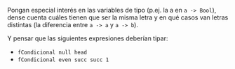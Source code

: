 Pongan especial interés en las variables de tipo (p.ej. la a en `a -> Bool`), dense cuenta cuáles tienen que ser la misma letra y en qué casos van letras distintas (la diferencia entre `a -> a` y `a -> b`).

Y pensar que las siguientes expresiones deberían tipar:

* `fCondicional null head`
* `fCondicional even succ succ 1`
